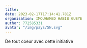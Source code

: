 ```yaml
---
title: 
date: 2023-02-17T17:14:41.781Z
organisation: IMOUHAMED HABIB GUEYE 
author: 772585331
avatar: "/img/pays/SN.svg"
---
```


De tout coeur avec cette initiative